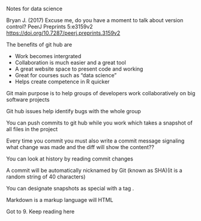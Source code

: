 Notes for data science

Bryan J. (2017) Excuse me, do you have a moment to talk about version control? PeerJ Preprints 5:e3159v2 https://doi.org/10.7287/peerj.preprints.3159v2 

The benefits of git hub are

- Work becomes intergrated 
- Collaboration is much easier and a great tool
- A great website space to present code and working
- Great for courses such as “data science”
- Helps create competence in R quicker 

Git main purpose is to help groups of developers work collaboratively on big software projects

Git hub issues help identify bugs with the whole group

You can push commits to git hub while you work which takes a snapshot of all files in the project

Every time you commit you must also write a commit message signaling what change was made and the diff will show the content??

You can look at history by reading commit changes 

A commit will be automatically nicknamed by Git (known as SHA)(it is a random string of 40 characters)

You can designate snapshots as special with a tag .

Markdown is a markup language will HTML 

Got to 9. Keep reading here 
